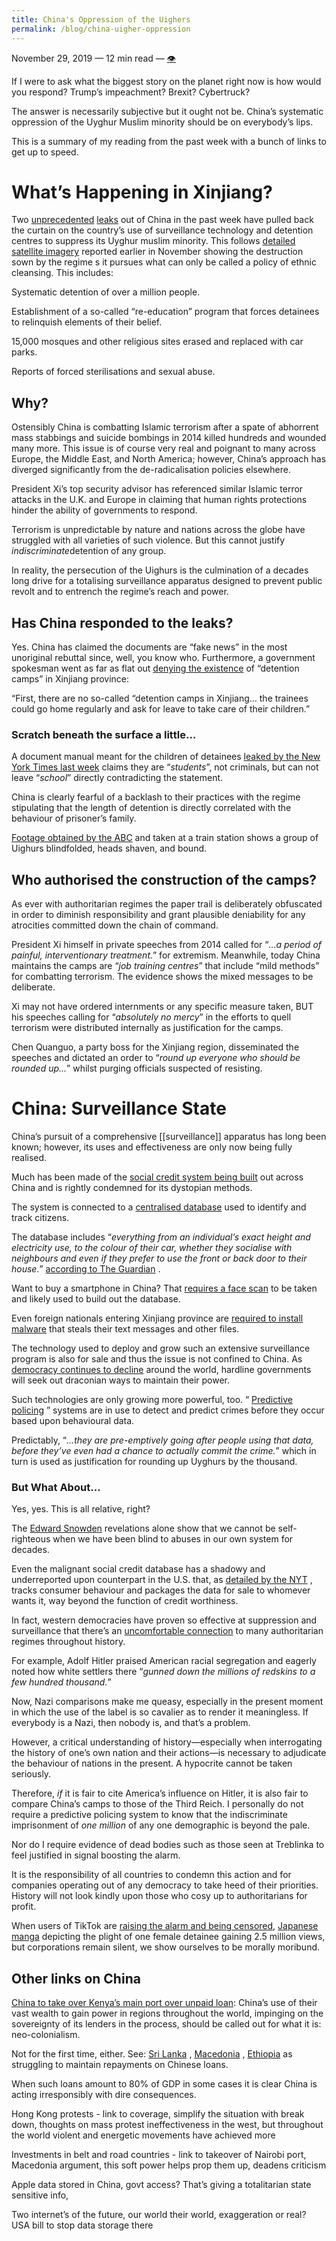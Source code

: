 ```yaml
---
title: China's Oppression of the Uighers
permalink: /blog/china-uigher-oppression
---
```

November 29, 2019 — 12 min read — <a class="internal-link" href="/notes-from-the-panopticon">👁️</a>


If I were to ask what the biggest story on the planet right now is how would you respond? Trump’s impeachment? Brexit? Cybertruck?

The answer is necessarily subjective but it ought not be. China’s systematic oppression of the Uyghur Muslim minority should be on everybody’s lips.

This is a summary of my reading from the past week with a bunch of links to get up to speed.

# What’s Happening in Xinjiang?

Two [unprecedented](https://www.nytimes.com/interactive/2019/11/16/world/asia/china-xinjiang-documents.html) [leaks](https://www.icij.org/investigations/china-cables/exposed-chinas-operating-manuals-for-mass-internment-and-arrest-by-algorithm/) out of China in the past week have pulled back the curtain on the country’s use of surveillance technology and detention centres to suppress its Uyghur muslim minority. This follows  [detailed satellite imagery](https://www.washingtonpost.com/opinions/2019/11/03/china-every-day-is-kristallnacht/?arc404=true)  reported earlier in November showing the destruction sown by the regime s it pursues what can only be called a policy of ethnic cleansing. This includes:

Systematic detention of over a million people.

Establishment of a so-called “re-education” program that forces detainees to relinquish elements of their belief.

15,000 mosques and other religious sites erased and replaced with car parks.

Reports of forced sterilisations and sexual abuse.

## Why?

Ostensibly China is combatting Islamic terrorism after a spate of abhorrent mass stabbings and suicide bombings in 2014 killed hundreds and wounded many more. This issue is of course very real and poignant to many across Europe, the Middle East, and North America; however, China’s approach has diverged significantly from the de-radicalisation policies elsewhere.

President Xi’s top security advisor has referenced similar Islamic terror attacks in the U.K. and Europe in claiming that human rights protections hinder the ability of governments to respond.

Terrorism is unpredictable by nature and nations across the globe have struggled with all varieties of such violence. But this cannot justify *indiscriminate*detention of any group.

In reality, the persecution of the Uighurs is the culmination of a decades long drive for a totalising surveillance apparatus designed to prevent public revolt and to entrench the regime’s reach and power.

## Has China responded to the leaks?

Yes. China has claimed the documents are “fake news” in the most unoriginal rebuttal since, well, you know who. Furthermore, a government spokesman went as far as flat out  [denying the existence](https://www.icij.org/investigations/china-cables/exposed-chinas-operating-manuals-for-mass-internment-and-arrest-by-algorithm/)  of “detention camps” in Xinjiang province:

“First, there are no so-called “detention camps in Xinjiang… the trainees could go home regularly and ask for leave to take care of their children.”

### Scratch beneath the surface a little…

A document manual meant for the children of detainees  [leaked by the New York Times last week](https://www.nytimes.com/interactive/2019/11/16/world/asia/china-xinjiang-documents.html)  claims they are “*students*”, not criminals, but can not leave “*school*” directly contradicting the statement.

China is clearly fearful of a backlash to their practices with the regime stipulating that the length of detention is directly correlated with the behaviour of prisoner’s family.

[Footage obtained by the ABC](https://www.abc.net.au/news/2019-09-23/video-uyghurs-shaved-blindfolded-xinjiang-train-station-china/11537628)  and taken at a train station shows a group of Uighurs blindfolded, heads shaven, and bound.

## Who authorised the construction of the camps?

As ever with authoritarian regimes the paper trail is deliberately obfuscated in order to diminish responsibility and grant plausible deniability for any atrocities committed down the chain of command.

President Xi himself in private speeches from 2014 called for “*…a period of painful, interventionary treatment.*” for extremism. Meanwhile, today China maintains the camps are “*job training centres*” that include “mild methods” for combatting terrorism. The evidence shows the mixed messages to be deliberate.

Xi may not have ordered internments or any specific measure taken, BUT his speeches calling for “*absolutely no mercy*” in the efforts to quell terrorism were distributed internally as justification for the camps.

Chen Quanguo, a party boss for the Xinjiang region, disseminated the speeches and dictated an order to “*round up everyone who should be rounded up…*” whilst purging officials suspected of resisting.

# China: Surveillance State

China’s pursuit of a comprehensive [[surveillance]] apparatus has long been known; however, its uses and effectiveness are only now being fully realised.

Much has been made of the  [social credit system being built](https://www.wsj.com/articles/chinas-new-tool-for-social-control-a-credit-rating-for-everything-1480351590)  out across China and is rightly condemned for its dystopian methods.

The system is connected to a  [centralised database](https://www.scmp.com/news/china/society/article/2115094/china-build-giant-facial-recognition-database-identify-any)  used to identify and track citizens.

The database includes “*everything from an individual’s exact height and electricity use, to the colour of their car, whether they socialise with neighbours and even if they prefer to use the front or back door to their house.*”  [according to The Guardian](https://www.theguardian.com/world/2019/nov/24/china-cables-revealed-power-and-reach-of-chinas-surveillance-dragnet) .

Want to buy a smartphone in China? That  [requires a face scan](https://venturebeat.com/2019/10/11/ai-weekly-in-china-you-can-no-longer-buy-a-smartphone-without-a-face-scan/)  to be taken and likely used to build out the database.

Even foreign nationals entering Xinjiang province are  [required to install malware](https://www.vice.com/en_us/article/7xgame/at-chinese-border-tourists-forced-to-install-a-text-stealing-piece-of-malware)  that steals their text messages and other files.

The technology used to deploy and grow such an extensive surveillance program is also for sale and thus the issue is not confined to China. As  [democracy continues to decline](https://www.cfr.org/news-releases/global-report-decline-democracy)  around the world, hardline governments will seek out draconian ways to maintain their power.

Such technologies are only growing more powerful, too. “ [Predictive policing](https://www.theguardian.com/world/2019/nov/24/china-cables-revealed-power-and-reach-of-chinas-surveillance-dragnet) ” systems are in use to detect and predict crimes before they occur based upon behavioural data.

Predictably, “*…they are pre-emptively going after people using that data, before they’ve even had a chance to actually commit the crime.*” which in turn is used as justification for rounding up Uyghurs by the thousand.

### But What About…

Yes, yes. This is all relative, right?

The [Edward Snowden](https://www.theguardian.com/us-news/ng-interactive/2019/sep/13/edward-snowden-interview-whistleblowing-russia-ai-permanent-record)  revelations alone show that we cannot be self-righteous when we have been blind to abuses in our own system for decades.

Even the malignant social credit database has a shadowy and underreported upon counterpart in the U.S. that, as  [detailed by the NYT](https://www.nytimes.com/2019/11/04/business/secret-consumer-score-access.html?smid=nytcore-ios-share) , tracks consumer behaviour and packages the data for sale to whomever wants it, way beyond the function of credit worthiness.

In fact, western democracies have proven so effective at suppression and surveillance that there’s an  [uncomfortable connection](https://www.newyorker.com/magazine/2018/04/30/how-american-racism-influenced-hitler)  to many authoritarian regimes throughout history.

For example, Adolf Hitler praised American racial segregation and eagerly noted how white settlers there “*gunned down the millions of redskins to a few hundred thousand.*”

Now, Nazi comparisons make me queasy, especially in the present moment in which the use of the label is so cavalier as to render it meaningless. If everybody is a Nazi, then nobody is, and that’s a problem.

However, a critical understanding of history—especially when interrogating the history of one’s own nation and their actions—is necessary to adjudicate the behaviour of nations in the present. A hypocrite cannot be taken seriously.

Therefore, *if* it is fair to cite America’s influence on Hitler, it is also fair to compare China’s camps to those of the Third Reich. I personally do not require a predictive policing system to know that the indiscriminate imprisonment of *one million* of any one demographic is beyond the pale.

Nor do I require evidence of dead bodies such as those seen at Treblinka to feel justified in signal boosting the alarm.

It is the responsibility of all countries to condemn this action and for companies operating out of any democracy to take heed of their priorities. History will not look kindly upon those who cosy up to authoritarians for profit.

When users of TikTok are [raising the alarm and being censored](https://www.theguardian.com/technology/2019/nov/27/tiktok-makeup-tutorial-conceals-call-to-action-on-chinas-treatment-of-uighurs), [Japanese manga](https://togetter.com/li/1398032) depicting the plight of one female detainee gaining 2.5 million views, but corporations remain silent, we show ourselves to be morally moribund.

## Other links on China

[China to take over Kenya’s main port over unpaid loan](https://www.africanstand.com/business/china-to-take-over-kenyas-main-port-over-unpaid-huge-chinese-loan/): China’s use of their vast wealth to gain power in regions throughout the world, impinging on the sovereignty of its lenders in the process, should be called out for what it is: neo-colonialism.

Not for the first time, either. See:  [Sri Lanka](https://www.africanstand.com/news/world/asia/just-like-zambia-sri-lanka-also-handed-over-its-port-to-china-to-pay-off-debt/) ,  [Macedonia](https://www.reuters.com/article/us-china-silkroad-europe-montenegro-insi/chinese-highway-to-nowhere-haunts-montenegro-idUSKBN1K60QX) ,  [Ethiopia](https://qz.com/africa/1634659/ethiopia-kenya-struggle-with-chinese-debt-over-sgr-railways/)  as struggling to maintain repayments on Chinese loans.

When such loans amount to 80% of GDP in some cases it is clear China is acting irresponsibly with dire consequences.

Hong Kong protests - link to coverage, simplify the situation with break down, thoughts on mass protest ineffectiveness in the west, but throughout the world violent and energetic movements have achieved more

Investments in belt and road countries - link to takeover of Nairobi port, Macedonia argument, this soft power helps prop them up, deadens criticism

Apple data stored in China, govt access? That’s giving a totalitarian state sensitive info,

Two internet’s of the future, our world their world, exaggeration or real? USA bill to stop data storage there
